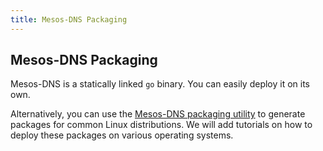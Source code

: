 ```yaml
---
title: Mesos-DNS Packaging
---
```


##  Mesos-DNS Packaging

Mesos-DNS is a statically linked `go` binary. You can easily deploy it on its own. 

Alternatively, you can use the [Mesos-DNS packaging utility](https://github.com/mesosphere/mesos-dns-pkg) to generate packages for common Linux distributions. We will add tutorials on how to deploy these packages on various operating systems. 


